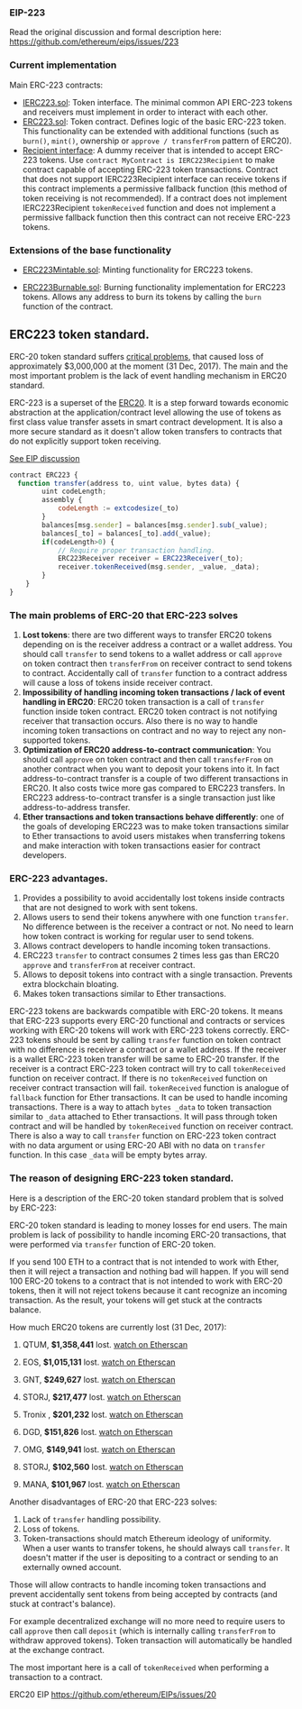 ### EIP-223

Read the original discussion and formal description here: https://github.com/ethereum/eips/issues/223

### Current implementation

Main ERC-223 contracts:

- [IERC223.sol](https://github.com/Dexaran/ERC223-token-standard/blob/development/token/ERC223/IERC223.sol): Token interface. The minimal common API ERC-223 tokens and receivers must implement in order to interact with each other.
- [ERC223.sol](https://github.com/Dexaran/ERC223-token-standard/blob/development/token/ERC223/ERC223.sol): Token contract. Defines logic of the basic ERC-223 token. This functionality can be extended with additional functions (such as `burn()`, `mint()`, ownership or `approve / transferFrom` pattern of ERC20).
- [Recipient interface](https://github.com/Dexaran/ERC223-token-standard/blob/development/token/ERC223/IERC223Recipient.sol): A dummy receiver that is intended to accept ERC-223 tokens. Use `contract MyContract is IERC223Recipient` to make contract capable of accepting ERC-223 token transactions. Contract that does not support IERC223Recipient interface can receive tokens if this contract implements a permissive fallback function (this method of token receiving is not recommended). If a contract does not implement IERC223Recipient `tokenReceived` function and does not implement a permissive fallback function then this contract can not receive ERC-223 tokens.

### Extensions of the base functionality

- [ERC223Mintable.sol](https://github.com/Dexaran/ERC223-token-standard/blob/development/token/ERC223/extensions/ERC223Mintable.sol): Minting functionality for ERC223 tokens.

- [ERC223Burnable.sol](https://github.com/Dexaran/ERC223-token-standard/blob/development/token/ERC223/extensions/ERC223Burnable.sol): Burning functionality implementation for ERC223 tokens. Allows any address to burn its tokens by calling the `burn` function of the contract.

## ERC223 token standard.

ERC-20 token standard suffers [critical problems](https://medium.com/@dexaran820/erc20-token-standard-critical-problems-3c10fd48657b), that caused loss of approximately $3,000,000 at the moment (31 Dec, 2017). The main and the most important problem is the lack of event handling mechanism in ERC20 standard.

ERC-223 is a superset of the [ERC20](https://github.com/ethereum/EIPs/issues/20). It is a step forward towards economic abstraction at the application/contract level allowing the use of tokens as first class value transfer assets in smart contract development. It is also a more secure standard as it doesn't allow token transfers to contracts that do not explicitly support token receiving.

[See EIP discussion](https://github.com/ethereum/EIPs/issues/223)

```js
contract ERC223 {
  function transfer(address to, uint value, bytes data) {
        uint codeLength;
        assembly {
            codeLength := extcodesize(_to)
        }
        balances[msg.sender] = balances[msg.sender].sub(_value);
        balances[_to] = balances[_to].add(_value);
        if(codeLength>0) {
            // Require proper transaction handling.
            ERC223Receiver receiver = ERC223Receiver(_to);
            receiver.tokenReceived(msg.sender, _value, _data);
        }
    }
}
```

### The main problems of ERC-20 that ERC-223 solves

  1. **Lost tokens**: there are two different ways to transfer ERC20 tokens depending on is the receiver address a contract or a wallet address. You should call `transfer` to send tokens to a wallet address or call `approve` on token contract then `transferFrom` on receiver contract to send tokens to contract. Accidentally call of `transfer` function to a contract address will cause a loss of tokens inside receiver contract.
  2. **Impossibility of handling incoming token transactions / lack of event handling in ERC20**: ERC20 token transaction is a call of `transfer` function inside token contract. ERC20 token contract is not notifying receiver that transaction occurs. Also there is no way to handle incoming token transactions on contract and no way to reject any non-supported tokens.
  3. **Optimization of ERC20 address-to-contract communication**: You should call `approve` on token contract and then call `transferFrom` on another contract when you want to deposit your tokens into it. In fact address-to-contract transfer is a couple of two different transactions in ERC20. It also costs twice more gas compared to ERC223 transfers. In ERC223 address-to-contract transfer is a single transaction just like address-to-address transfer.
  4. **Ether transactions and token transactions behave differently**: one of the goals of developing ERC223 was to make token transactions similar to Ether transactions to avoid users mistakes when transferring tokens and make interaction with token transactions easier for contract developers.

### ERC-223 advantages.

  1. Provides a possibility to avoid accidentally lost tokens inside contracts that are not designed to work with sent tokens.
  2. Allows users to send their tokens anywhere with one function `transfer`. No difference between is the receiver a contract or not. No need to learn how token contract is working for regular user to send tokens.
  3. Allows contract developers to handle incoming token transactions.
  4. ERC223 `transfer` to contract consumes 2 times less gas than ERC20 `approve` and `transferFrom` at receiver contract.
  5. Allows to deposit tokens into contract with a single transaction. Prevents extra blockchain bloating.
  6. Makes token transactions similar to Ether transactions.

  ERC-223 tokens are backwards compatible with ERC-20 tokens. It means that ERC-223 supports every ERC-20 functional and contracts or services working with ERC-20 tokens will work with ERC-223 tokens correctly.
ERC-223 tokens should be sent by calling `transfer` function on token contract with no difference is receiver a contract or a wallet address. If the receiver is a wallet ERC-223 token transfer will be same to ERC-20 transfer. If the receiver is a contract ERC-223 token contract will try to call `tokenReceived` function on receiver contract. If there is no `tokenReceived` function on receiver contract transaction will fail. `tokenReceived` function is analogue of `fallback` function for Ether transactions. It can be used to handle incoming transactions. There is a way to attach `bytes _data` to token transaction similar to `_data` attached to Ether transactions. It will pass through token contract and will be handled by `tokenReceived` function on receiver contract. There is also a way to call `transfer` function on ERC-223 token contract with no data argument or using ERC-20 ABI with no data on `transfer` function. In this case `_data` will be empty bytes array.

### The reason of designing ERC-223 token standard.
Here is a description of the ERC-20 token standard problem that is solved by ERC-223:

ERC-20 token standard is leading to money losses for end users. The main problem is lack of possibility to handle incoming ERC-20 transactions, that were performed via `transfer` function of ERC-20 token.

If you send 100 ETH to a contract that is not intended to work with Ether, then it will reject a transaction and nothing bad will happen. If you will send 100 ERC-20 tokens to a contract that is not intended to work with ERC-20 tokens, then it will not reject tokens because it cant recognize an incoming transaction. As the result, your tokens will get stuck at the contracts balance.

How much ERC20 tokens are currently lost (31 Dec, 2017):

1. QTUM, **$1,358,441** lost. [watch on Etherscan](https://etherscan.io/address/0x9a642d6b3368ddc662CA244bAdf32cDA716005BC)

2. EOS, **$1,015,131** lost. [watch on Etherscan](https://etherscan.io/address/0x86fa049857e0209aa7d9e616f7eb3b3b78ecfdb0)

3. GNT, **$249,627** lost. [watch on Etherscan](https://etherscan.io/address/0xa74476443119A942dE498590Fe1f2454d7D4aC0d)

4. STORJ, **$217,477** lost. [watch on Etherscan](https://etherscan.io/address/0xe41d2489571d322189246dafa5ebde1f4699f498)

5. Tronix , **$201,232** lost. [watch on Etherscan](https://etherscan.io/address/0xf230b790e05390fc8295f4d3f60332c93bed42e2)

6. DGD, **$151,826** lost. [watch on Etherscan](https://etherscan.io/address/0xe0b7927c4af23765cb51314a0e0521a9645f0e2a)

7. OMG, **$149,941** lost. [watch on Etherscan](https://etherscan.io/address/0xd26114cd6ee289accf82350c8d8487fedb8a0c07)

8. STORJ, **$102,560** lost. [watch on Etherscan](https://etherscan.io/address/0xb64ef51c888972c908cfacf59b47c1afbc0ab8ac)

9. MANA, **$101,967** lost. [watch on Etherscan](https://etherscan.io/address/0x0f5d2fb29fb7d3cfee444a200298f468908cc942)

Another disadvantages of ERC-20 that ERC-223 solves: 
1. Lack of `transfer` handling possibility.
2. Loss of tokens.
3. Token-transactions should match Ethereum ideology of uniformity. When a user wants to transfer tokens, he should always call `transfer`. It doesn't matter if the user is depositing to a contract or sending to an externally owned account.

Those will allow contracts to handle incoming token transactions and prevent accidentally sent tokens from being accepted by contracts (and stuck at contract's balance).

For example decentralized exchange will no more need to require users to call `approve` then call `deposit` (which is internally calling `transferFrom` to withdraw approved tokens). Token transaction will automatically be handled at the exchange contract.

The most important here is a call of `tokenReceived` when performing a transaction to a contract.

ERC20 EIP https://github.com/ethereum/EIPs/issues/20
